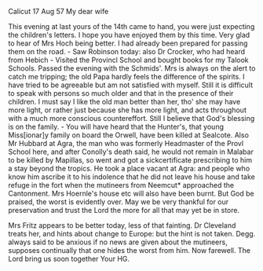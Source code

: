  Calicut 17 Aug 57
My dear wife

This evening at last yours of the 14th came to hand, you were just expecting the children's letters. I hope you have enjoyed them by this time. Very glad to hear of Mrs Hoch being better. I had already been prepared for passing them on the road. - Saw Robinson today: also Dr Crocker, who had heard from Hebich - Visited the Provincl School and bought books for my Talook Schools. Passed the evening with the Schmids'. Mrs is always on the alert to catch me tripping; the old Papa hardly feels the difference of the spirits. I have tried to be agreeable but am not satisfied with myself. Still it is difficult to speak with persons so much older and that in the presence of their children. I must say I like the old man better than her, tho' she may have more light, or rather just because she has more light, and acts throughout with a much more conscious countereffort. Still I believe that God's blessing is on the family. - You will have heard that the Hunter's, that young Miss[ionar]y family on board the Orwell, have been killed at Sealcote. Also Mr Hubbard at Agra, the man who was formerly Headmaster of the Provl School here, and after Conolly's death said, he would not remain in Malabar to be killed by Mapillas, so went and got a sickcertificate prescribing to him a stay beyond the tropics. He took a place vacant at Agra: and people who know him ascribe it to his indolence that he did not leave his house and take refuge in the fort when the mutineers from Neemcut* approached the Cantonment. Mrs Hoernle's house etc will also have been burnt. But God be praised, the worst is evidently over. May we be very thankful for our preservation and trust the Lord the more for all that may yet be in store.

Mrs Fritz appears to be better today, less of that fainting. Dr Cleveland treats her, and hints about change to Europe: but the hint is not taken. Degg. always said to be anxious if no news are given about the mutineers, supposes continually that one hides the worst from him. Now farewell. The Lord bring us soon together
 Your HG.
